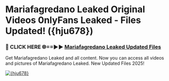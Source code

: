 # Mariafagredano Leaked Original Videos 0nlyFans Leaked - Files Updated! ({hju678})

<h3>🔴 CLICK HERE 🌐==►► <a href="https://tinyurl.com/ms9xzufz" rel="nofollow">Mariafagredano Leaked Updated Files</a></h3>

Get Mariafagredano Leaked and all content. Now you can access all videos and pictures of Mariafagredano Leaked. New Updated Files 2025!

[![{hju678}](https://i.imgur.com/PQ7UWWw.gif)](https://tinyurl.com/ms9xzufz)